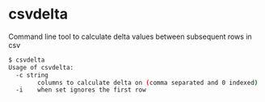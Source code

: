 # csvdelta

Command line tool to calculate delta values between subsequent rows in csv

```bash
$ csvdelta
Usage of csvdelta:
  -c string
        columns to calculate delta on (comma separated and 0 indexed)
  -i    when set ignores the first row
```
